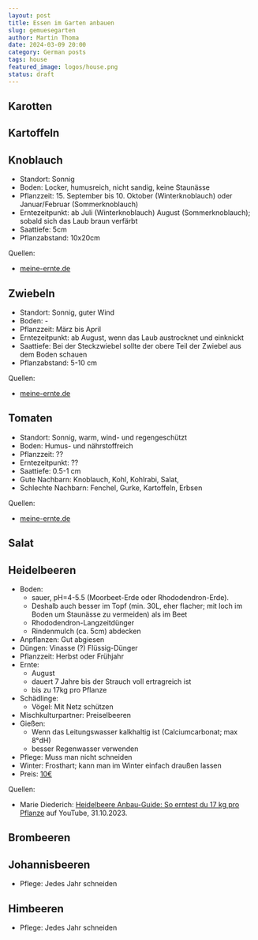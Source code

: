 ```yaml
---
layout: post
title: Essen im Garten anbauen
slug: gemuesegarten
author: Martin Thoma
date: 2024-03-09 20:00
category: German posts
tags: house
featured_image: logos/house.png
status: draft
---
```


## Karotten

## Kartoffeln

## Knoblauch

* Standort: Sonnig
* Boden: Locker, humusreich, nicht sandig, keine Staunässe
* Pflanzzeit: 15. September bis 10. Oktober (Winterknoblauch) oder Januar/Februar (Sommerknoblauch)
* Erntezeitpunkt: ab Juli (Winterknoblauch) August (Sommerknoblauch);
  sobald sich das Laub braun verfärbt
* Saattiefe: 5cm
* Pflanzabstand: 10x20cm

Quellen:

* [meine-ernte.de](https://www.meine-ernte.de/pflanzen-a-z/gemuese/knoblauch/)

## Zwiebeln

* Standort: Sonnig, guter Wind
* Boden: -
* Pflanzzeit: März bis April
* Erntezeitpunkt: ab August, wenn das Laub austrocknet und einknickt
* Saattiefe: Bei der Steckzwiebel sollte der obere Teil der Zwiebel aus dem Boden schauen
* Pflanzabstand: 5-10 cm

Quellen:

* [meine-ernte.de](https://www.meine-ernte.de/pflanzen-a-z/gemuese/zwiebel/)

## Tomaten

* Standort: Sonnig, warm, wind- und regengeschützt
* Boden: Humus- und nährstoffreich
* Pflanzzeit: ??
* Erntezeitpunkt: ??
* Saattiefe: 0.5-1 cm
* Gute Nachbarn: Knoblauch, Kohl, Kohlrabi, Salat,
* Schlechte Nachbarn: Fenchel, Gurke, Kartoffeln, Erbsen

Quellen:

* [meine-ernte.de](https://www.meine-ernte.de/pflanzen-a-z/gemuese/tomate/)

## Salat


## Heidelbeeren

* Boden:
    * sauer, pH=4-5.5 (Moorbeet-Erde oder Rhododendron-Erde).
    * Deshalb auch besser im Topf (min. 30L, eher flacher; mit loch im Boden um Staunässe zu vermeiden) als im Beet
    * Rhododendron-Langzeitdünger
    * Rindenmulch (ca. 5cm) abdecken
* Anpflanzen: Gut abgiesen
* Düngen: Vinasse (?) Flüssig-Dünger
* Pflanzzeit: Herbst oder Frühjahr
* Ernte:
    * August
    * dauert 7 Jahre bis der Strauch voll ertragreich ist
    * bis zu 17kg pro Pflanze
* Schädlinge:
    * Vögel: Mit Netz schützen
* Mischkulturpartner: Preiselbeeren
* Gießen:
    * Wenn das Leitungswasser kalkhaltig ist (Calciumcarbonat; max 8°dH)
    * besser Regenwasser verwenden
* Pflege: Muss man nicht schneiden
* Winter: Frosthart; kann man im Winter einfach draußen lassen
* Preis: [10€](https://www.globus-baumarkt.de/p/obststrauch-heidelbeere-2-l-container-0684801513/)

Quellen:

* Marie Diederich: [Heidelbeere Anbau-Guide: So erntest du 17 kg pro Pflanze](https://www.youtube.com/watch?v=KetHJTLnrEk&t=6s) auf YouTube, 31.10.2023.

## Brombeeren


## Johannisbeeren

* Pflege: Jedes Jahr schneiden

## Himbeeren

* Pflege: Jedes Jahr schneiden
